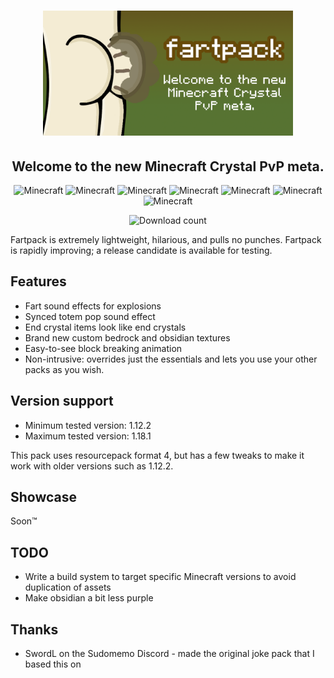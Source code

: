 <h1 align="center">
  <img src="branding/github_banner.png" alt="Fartpack Logo" width="400"></a>
</h1>
<h2 align="center">Welcome to the new Minecraft Crystal PvP meta.</h2>
<p align="center">
  <img src="https://img.shields.io/badge/MC-1.12.2-brightgreen.svg" alt="Minecraft"/>
  <img src="https://img.shields.io/badge/MC-1.13.2-yellow.svg" alt="Minecraft"/>
  <img src="https://img.shields.io/badge/MC-1.14.4-yellow.svg" alt="Minecraft"/>
  <img src="https://img.shields.io/badge/MC-1.15.2-yellow.svg" alt="Minecraft"/>
  <img src="https://img.shields.io/badge/MC-1.16.5-yellow.svg" alt="Minecraft"/>
  <img src="https://img.shields.io/badge/MC-1.17.1-brightgreen.svg" alt="Minecraft"/>
  <img src="https://img.shields.io/badge/MC-1.18.1-brightgreen.svg" alt="Minecraft"/>
</p>
<p align="center"><img src="https://img.shields.io/github/downloads/sudofox/fartpack/total.svg" alt="Download count"></p>

Fartpack is extremely lightweight, hilarious, and pulls no punches.
Fartpack is rapidly improving; a release candidate is available for testing.
## Features

- Fart sound effects for explosions
- Synced totem pop sound effect
- End crystal items look like end crystals
- Brand new custom bedrock and obsidian textures
- Easy-to-see block breaking animation
- Non-intrusive: overrides just the essentials and lets you use your other packs as you wish.


## Version support

- Minimum tested version: 1.12.2
- Maximum tested version: 1.18.1

This pack uses resourcepack format 4, but has a few tweaks to make it work with older versions such as 1.12.2.

## Showcase

Soon™

## TODO

- Write a build system to target specific Minecraft versions to avoid duplication of assets
- Make obsidian a bit less purple

## Thanks

- SwordL on the Sudomemo Discord - made the original joke pack that I based this on
